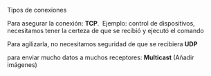 Tipos de conexiones

Para asegurar la conexión: **TCP**. 
Ejemplo: control de dispositivos, necesitamos tener la certeza de que se recibió y ejecutó el comando

Para agilizarla, no necesitamos seguridad de que se recibiera **UDP**

para enviar mucho datos a muchos receptores: **Multicast**
(Añadir  imágenes)